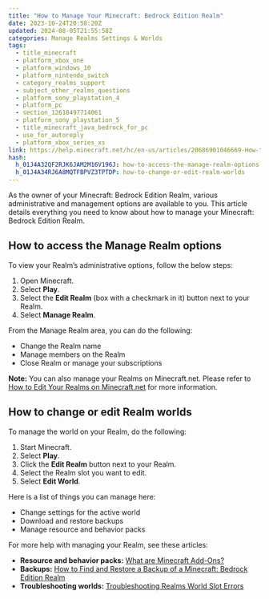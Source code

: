 ```yaml
---
title: "How to Manage Your Minecraft: Bedrock Edition Realm"
date: 2023-10-24T20:58:20Z
updated: 2024-08-05T21:55:58Z
categories: Manage Realms Settings & Worlds
tags:
  - title_minecraft
  - platform_xbox_one
  - platform_windows_10
  - platform_nintendo_switch
  - category_realms_support
  - subject_other_realms_questions
  - platform_sony_playstation_4
  - platform_pc
  - section_12618497714061
  - platform_sony_playstation_5
  - title_minecraft_java_bedrock_for_pc
  - use_for_autoreply
  - platform_xbox_series_xs
link: https://help.minecraft.net/hc/en-us/articles/20686901046669-How-to-Manage-Your-Minecraft-Bedrock-Edition-Realm
hash:
  h_01J4A32QF2RJK6JAM2M16V196J: how-to-access-the-manage-realm-options
  h_01J4A34RJ6A8MQTFBPVZ3TPTDP: how-to-change-or-edit-realm-worlds
---
```


As the owner of your Minecraft: Bedrock Edition Realm, various administrative and management options are available to you. This article details everything you need to know about how to manage your Minecraft: Bedrock Edition Realm.

## How to access the Manage Realm options

To view your Realm’s administrative options, follow the below steps:

1.  Open Minecraft.
2.  Select **Play**.
3.  Select the **Edit Realm** (box with a checkmark in it) button next to your Realm.
4.  Select **Manage Realm**.

From the Manage Realm area, you can do the following:

- Change the Realm name
- Manage members on the Realm
- Close Realm or manage your subscriptions

**Note:** You can also manage your Realms on Minecraft.net. Please refer to [How to Edit Your Realms on Minecraft.net](./How-to-Edit-Your-Realms-on-Minecraft-net.md) for more information.

## How to change or edit Realm worlds

To manage the world on your Realm, do the following:

1.  Start Minecraft.
2.  Select **Play**.
3.  Click the **Edit Realm** button next to your Realm.
4.  Select the Realm slot you want to edit.
5.  Select **Edit World**.

Here is a list of things you can manage here:

- Change settings for the active world
- Download and restore backups
- Manage resource and behavior packs

For more help with managing your Realm, see these articles:

- **Resource and behavior packs:** [What are Minecraft Add-Ons?](../Minecraft-Marketplace-Content/What-are-Minecraft-Add-Ons.md)
- **Backups:** [How to Find and Restore a Backup of a Minecraft: Bedrock Edition Realm](./How-to-Find-and-Restore-a-Backup-of-a-Minecraft-Bedrock-Edition-Realm.md)
- **Troubleshooting worlds:** [Troubleshooting Realms World Slot Errors](../Troubleshoot-Minecraft-Realms/Troubleshooting-Realms-World-Slot-Errors.md)
